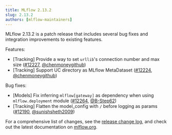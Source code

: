 ```yaml
---
title: MLflow 2.13.2
slug: 2.13.2
authors: [mlflow-maintainers]
---
```


MLflow 2.13.2 is a patch release that includes several bug fixes and integration improvements to existing features.

Features:

- [Tracking] Provide a way to set `urllib`'s connection number and max size ([#12227](https://github.com/mlflow/mlflow/pull/12227), [@chenmoneygithub](https://github.com/chenmoneygithub))
- [Tracking] Support UC directory as MLflow MetaDataset ([#12224](https://github.com/mlflow/mlflow/pull/12224), [@chenmoneygithub](https://github.com/chenmoneygithub))

Bug fixes:

- [Models] Fix inferring `mlflow[gateway]` as dependency when using `mlflow.deployment` module ([#12264](https://github.com/mlflow/mlflow/pull/12264), [@B-Step62](https://github.com/B-Step62))
- [Tracking] Flatten the model_config with `/` before logging as params ([#12190](https://github.com/mlflow/mlflow/pull/12190), [@sunishsheth2009](https://github.com/sunishsheth2009))

For a comprehensive list of changes, see the [release change log](https://github.com/mlflow/mlflow/releases/tag/v2.13.2), and check out the latest documentation on [mlflow.org](http://mlflow.org/).
